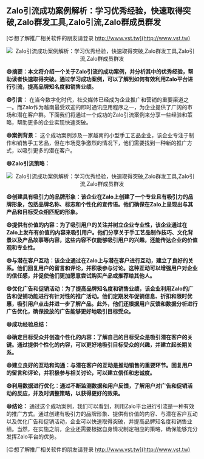 ## **Zalo引流成功案例解析：学习优秀经验，快速取得突破,Zalo群发工具,Zalo引流,Zalo群成员群发**

[😍想了解推广相关软件的朋友请登录 http://www.vst.tw](http://www.vst.tw)

 <center><img src="https://vst.tw/MP4/tuiguang/png/8.png" alt="Zalo引流成功案例解析：学习优秀经验，快速取得突破,Zalo群发工具,Zalo引流,Zalo群成员群发"></center>

**😄摘要：本文将介绍一个关于Zalo引流的成功案例，并分析其中的优秀经验，帮助读者快速取得突破。通过学习成功案例，可以了解到如何有效利用Zalo平台进行引流，提高品牌知名度和销售业绩。**

**😄引言：**
在当今数字化时代，社交媒体已经成为企业推广和营销的重要渠道之一。而Zalo作为越南最受欢迎的即时通讯应用程序之一，为企业提供了广阔的市场和潜在客户群。下面我们将通过一个成功的Zalo引流案例来分享一些经验和策略，帮助更多的企业实现快速突破。

**😄案例背景：**
这个成功案例涉及一家越南的小型手工艺品企业，该企业专注于制作和销售手工艺品，但在市场竞争激烈的情况下，他们需要找到一种新的推广方式，以吸引更多的潜在客户。

**😄Zalo引流策略：**

 <center><img src="https://vst.tw/MP4/tuiguang/png/8.png" alt="Zalo引流成功案例解析：学习优秀经验，快速取得突破,Zalo群发工具,Zalo引流,Zalo群成员群发"></center>

**😄创建具有吸引力的品牌形象：该企业在Zalo上创建了一个专业且有吸引力的品牌形象，包括品牌名称、标志和个性化的宣传语。他们确保在Zalo上呈现出与其产品和目标受众相匹配的形象。**

**😄提供有价值的内容：为了吸引用户的关注并树立企业专业性，该企业通过在Zalo上发布有价值的内容来吸引用户。他们分享关于手工艺品制作技巧、文化背景以及产品故事等内容，这些内容不仅能够吸引用户的兴趣，还能传达企业的价值观和专业性。**

**😄与潜在客户互动：该企业通过在Zalo上与潜在客户进行互动，建立了良好的关系。他们回复用户的留言和评论，并积极参与讨论。这种互动可以增强用户对企业的信任感，并促使他们更加愿意尝试购买产品或推荐给其他人。**

**😄优化广告和促销活动：为了提高品牌知名度和销售业绩，该企业利用Zalo的广告和促销功能进行有针对性的推广活动。他们定期发布促销信息、折扣和限时优惠，吸引用户点击并进一步了解产品。此外，他们还根据用户反馈和数据分析进行广告优化，确保投放的广告能够更好地吸引目标受众。**

**😄成功经验总结：**

**😄确定目标受众并创造个性化的内容：了解自己的目标受众是吸引潜在客户的关键。通过提供个性化的内容，可以更好地吸引目标受众的兴趣，并建立起长期关系。**

**😄建立良好的互动和沟通：与潜在客户的互动是推动销售的重要环节。回复用户的留言和评论，并积极参与相关讨论，可以建立信任和忠诚度。**

**😄利用数据进行优化：通过不断监测数据和用户反馈，了解用户对广告和促销活动的反应，并及时调整策略，以获得更好的效果。**

**😄结论：**
通过这个成功案例，我们可以看到，利用Zalo平台进行引流是一种有效的推广方式。通过创建有吸引力的品牌形象、提供有价值的内容、与潜在客户互动以及优化广告和促销活动，企业可以快速取得突破，并提高品牌知名度和销售业绩。当然，在实施之前，企业还需要根据自身情况制定相应的策略，确保能够充分发挥Zalo平台的优势。

[😍想了解推广相关软件的朋友请登录 http://www.vst.tw](http://www.vst.tw)



